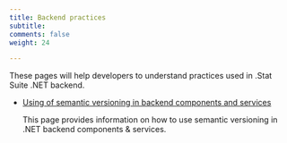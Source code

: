 ```yaml
---
title: Backend practices
subtitle: 
comments: false
weight: 24

---
```


These pages will help developers to understand practices used in .Stat Suite .NET backend.

* [Using of semantic versioning in backend components and services](semantic-version)  

  This page provides information on how to use semantic versioning in .NET backend components & services. 